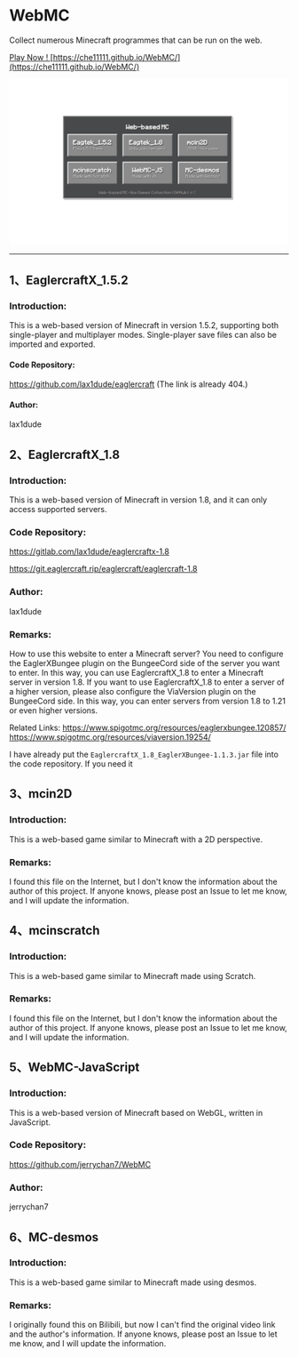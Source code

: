 # WebMC

Collect numerous Minecraft programmes that can be run on the web.

[Play Now ! ](https://che11111.github.io/WebMC/)[https://che11111.github.io/WebMC/](https://che11111.github.io/WebMC/)

![Preview](assets/img/preview.jpeg)

---

## 1、EaglercraftX_1.5.2

### Introduction:

This is a web-based version of Minecraft in version 1.5.2, supporting both single-player and multiplayer modes. Single-player save files can also be imported and exported.

#### Code Repository:

https://github.com/lax1dude/eaglercraft
(The link is already 404.)

#### Author:

lax1dude



## 2、EaglercraftX_1.8

### Introduction:

This is a web-based version of Minecraft in version 1.8, and it can only access supported servers.

### Code Repository:

https://gitlab.com/lax1dude/eaglercraftx-1.8

https://git.eaglercraft.rip/eaglercraft/eaglercraft-1.8

### Author:

lax1dude

### Remarks:

How to use this website to enter a Minecraft server?
You need to configure the EaglerXBungee plugin on the BungeeCord side of the server you want to enter. In this way, you can use EaglercraftX_1.8 to enter a Minecraft server in version 1.8.
If you want to use EaglercraftX_1.8 to enter a server of a higher version, please also configure the ViaVersion plugin on the BungeeCord side. In this way, you can enter servers from version 1.8 to 1.21 or even higher versions.

Related Links:
https://www.spigotmc.org/resources/eaglerxbungee.120857/
https://www.spigotmc.org/resources/viaversion.19254/

I have already put the `EaglercraftX_1.8_EaglerXBungee-1.1.3.jar` file into the code repository. If you need it



## 3、mcin2D

### Introduction:

This is a web-based game similar to Minecraft with a 2D perspective.

### Remarks:

I found this file on the Internet, but I don't know the information about the author of this project. If anyone knows, please post an Issue to let me know, and I will update the information.



## 4、mcinscratch

### Introduction:

This is a web-based game similar to Minecraft made using Scratch.

### Remarks:

I found this file on the Internet, but I don't know the information about the author of this project. If anyone knows, please post an Issue to let me know, and I will update the information.



## 5、WebMC-JavaScript

### Introduction:

This is a web-based version of Minecraft based on WebGL, written in JavaScript.

### Code Repository:

https://github.com/jerrychan7/WebMC

### Author:

jerrychan7



## 6、MC-desmos

### Introduction:

This is a web-based game similar to Minecraft made using desmos.

### Remarks:

I originally found this on Bilibili, but now I can't find the original video link and the author's information. If anyone knows, please post an Issue to let me know, and I will update the information.
